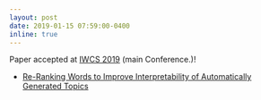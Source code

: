 ```yaml
---
layout: post
date: 2019-01-15 07:59:00-0400
inline: true
---
```


Paper accepted at <a href="https://sites.google.com/view/iwcs2019/home">IWCS 2019</a>  (main Conference.)!
<ul>
<li><a href="https://github.com/areejokaili/topic_reranking">Re-Ranking Words to Improve Interpretability of Automatically Generated Topics</a></li>
</ul>